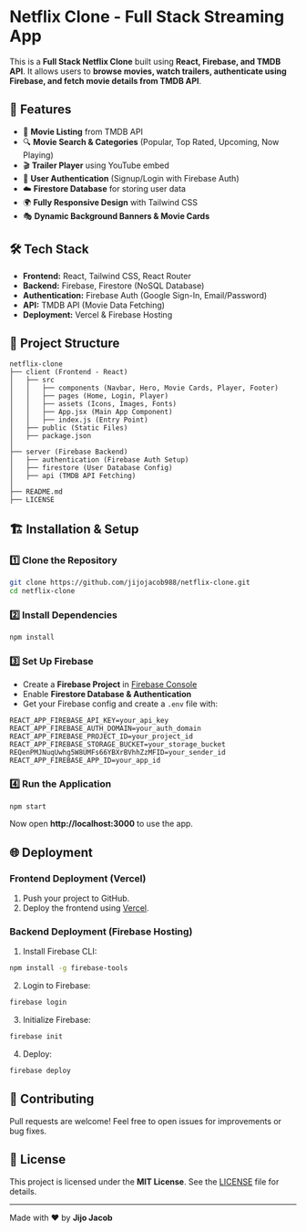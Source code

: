 # **Netflix Clone - Full Stack Streaming App**

This is a **Full Stack Netflix Clone** built using **React, Firebase, and TMDB API**. It allows users to **browse movies, watch trailers, authenticate using Firebase, and fetch movie details from TMDB API**.

## 🚀 **Features**
- 🎥 **Movie Listing** from TMDB API
- 🔍 **Movie Search & Categories** (Popular, Top Rated, Upcoming, Now Playing)
- 🎬 **Trailer Player** using YouTube embed
- 🔐 **User Authentication** (Signup/Login with Firebase Auth)
- ☁️ **Firestore Database** for storing user data
- 🌍 **Fully Responsive Design** with Tailwind CSS
- 🎭 **Dynamic Background Banners & Movie Cards**

## 🛠️ **Tech Stack**
- **Frontend:** React, Tailwind CSS, React Router
- **Backend:** Firebase, Firestore (NoSQL Database)
- **Authentication:** Firebase Auth (Google Sign-In, Email/Password)
- **API:** TMDB API (Movie Data Fetching)
- **Deployment:** Vercel & Firebase Hosting

## 📂 **Project Structure**
```
netflix-clone
├── client (Frontend - React)
│   ├── src
│   │   ├── components (Navbar, Hero, Movie Cards, Player, Footer)
│   │   ├── pages (Home, Login, Player)
│   │   ├── assets (Icons, Images, Fonts)
│   │   ├── App.jsx (Main App Component)
│   │   ├── index.js (Entry Point)
│   ├── public (Static Files)
│   ├── package.json
│
├── server (Firebase Backend)
│   ├── authentication (Firebase Auth Setup)
│   ├── firestore (User Database Config)
│   ├── api (TMDB API Fetching)
│
├── README.md
├── LICENSE
```

## 🏗️ **Installation & Setup**
### 1️⃣ **Clone the Repository**
```sh
git clone https://github.com/jijojacob988/netflix-clone.git
cd netflix-clone
```
### 2️⃣ **Install Dependencies**
```sh
npm install
```
### 3️⃣ **Set Up Firebase**
- Create a **Firebase Project** in [Firebase Console](https://console.firebase.google.com/)
- Enable **Firestore Database & Authentication**
- Get your Firebase config and create a `.env` file with:
```env
REACT_APP_FIREBASE_API_KEY=your_api_key
REACT_APP_FIREBASE_AUTH_DOMAIN=your_auth_domain
REACT_APP_FIREBASE_PROJECT_ID=your_project_id
REACT_APP_FIREBASE_STORAGE_BUCKET=your_storage_bucket
REQenPMJNuqUwhg5W8UMFs66YBXrBVhhZzMFID=your_sender_id
REACT_APP_FIREBASE_APP_ID=your_app_id
```

### 4️⃣ **Run the Application**
```sh
npm start
```
Now open **http://localhost:3000** to use the app.

## 🌐 **Deployment**
### **Frontend Deployment (Vercel)**
1. Push your project to GitHub.
2. Deploy the frontend using [Vercel](https://vercel.com/).

### **Backend Deployment (Firebase Hosting)**
1. Install Firebase CLI:
```sh
npm install -g firebase-tools
```
2. Login to Firebase:
```sh
firebase login
```
3. Initialize Firebase:
```sh
firebase init
```
4. Deploy:
```sh
firebase deploy
```

## 🤝 **Contributing**
Pull requests are welcome! Feel free to open issues for improvements or bug fixes.

## 📜 **License**
This project is licensed under the **MIT License**. See the [LICENSE](LICENSE) file for details.

---

Made with ❤️ by **Jijo Jacob**
